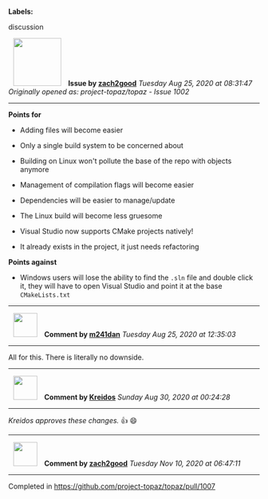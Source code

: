 **Labels:**

discussion



<a href="https://github.com/zach2good"><img src="https://avatars3.githubusercontent.com/u/1389729?v=4" width="96" height="96" hspace="10"></img></a> **Issue by [zach2good](https://github.com/zach2good)**
_Tuesday Aug 25, 2020 at 08:31:47_
_Originally opened as: project-topaz/topaz - Issue 1002_

----

**Points for**
- Adding files will become easier
- Only a single build system to be concerned about
- Building on Linux won't pollute the base of the repo with objects anymore
- Management of compilation flags will become easier
- Dependencies will be easier to manage/update
- The Linux build will become less gruesome
- Visual Studio now supports CMake projects natively!
- It already exists in the project, it just needs refactoring

**Points against**
- Windows users will lose the ability to find the `.sln` file and double click it, they will have to open Visual Studio and point it at the base `CMakeLists.txt`


----
<a href="https://github.com/m241dan"><img src="https://avatars3.githubusercontent.com/u/3581401?v=4" width="48" height="48" hspace="10"></img></a> **Comment by [m241dan](https://github.com/m241dan)**
_Tuesday Aug 25, 2020 at 12:35:03_

----

All for this. There is literally no downside. 


----
<a href="https://github.com/Kreidos"><img src="https://avatars0.githubusercontent.com/u/12466395?v=4" width="48" height="48" hspace="10"></img></a> **Comment by [Kreidos](https://github.com/Kreidos)**
_Sunday Aug 30, 2020 at 00:24:28_

----

*Kreidos approves these changes.* :+1: :smile: 


----
<a href="https://github.com/zach2good"><img src="https://avatars3.githubusercontent.com/u/1389729?v=4" width="48" height="48" hspace="10"></img></a> **Comment by [zach2good](https://github.com/zach2good)**
_Tuesday Nov 10, 2020 at 06:47:11_

----

Completed in https://github.com/project-topaz/topaz/pull/1007

